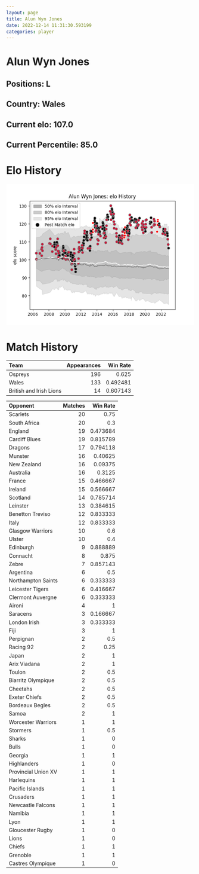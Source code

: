 ```yaml
---  
layout: page  
title: Alun Wyn Jones  
date: 2022-12-14 11:31:30.593199  
categories: player  
---
```

# Alun Wyn Jones

## Positions: L

## Country: Wales

## Current elo: 107.0

## Current Percentile: 85.0

# Elo History


![elo history](history_AlunWynJones.png)
# Match History


| Team                    |   Appearances |   Win Rate |
|:------------------------|--------------:|-----------:|
| Ospreys                 |           196 |   0.625    |
| Wales                   |           133 |   0.492481 |
| British and Irish Lions |            14 |   0.607143 |

| Opponent            |   Matches |   Win Rate |
|:--------------------|----------:|-----------:|
| Scarlets            |        20 |   0.75     |
| South Africa        |        20 |   0.3      |
| England             |        19 |   0.473684 |
| Cardiff Blues       |        19 |   0.815789 |
| Dragons             |        17 |   0.794118 |
| Munster             |        16 |   0.40625  |
| New Zealand         |        16 |   0.09375  |
| Australia           |        16 |   0.3125   |
| France              |        15 |   0.466667 |
| Ireland             |        15 |   0.566667 |
| Scotland            |        14 |   0.785714 |
| Leinster            |        13 |   0.384615 |
| Benetton Treviso    |        12 |   0.833333 |
| Italy               |        12 |   0.833333 |
| Glasgow Warriors    |        10 |   0.6      |
| Ulster              |        10 |   0.4      |
| Edinburgh           |         9 |   0.888889 |
| Connacht            |         8 |   0.875    |
| Zebre               |         7 |   0.857143 |
| Argentina           |         6 |   0.5      |
| Northampton Saints  |         6 |   0.333333 |
| Leicester Tigers    |         6 |   0.416667 |
| Clermont Auvergne   |         6 |   0.333333 |
| Aironi              |         4 |   1        |
| Saracens            |         3 |   0.166667 |
| London Irish        |         3 |   0.333333 |
| Fiji                |         3 |   1        |
| Perpignan           |         2 |   0.5      |
| Racing 92           |         2 |   0.25     |
| Japan               |         2 |   1        |
| Arix Viadana        |         2 |   1        |
| Toulon              |         2 |   0.5      |
| Biarritz Olympique  |         2 |   0.5      |
| Cheetahs            |         2 |   0.5      |
| Exeter Chiefs       |         2 |   0.5      |
| Bordeaux Begles     |         2 |   0.5      |
| Samoa               |         2 |   1        |
| Worcester Warriors  |         1 |   1        |
| Stormers            |         1 |   0.5      |
| Sharks              |         1 |   0        |
| Bulls               |         1 |   0        |
| Georgia             |         1 |   1        |
| Highlanders         |         1 |   0        |
| Provincial Union XV |         1 |   1        |
| Harlequins          |         1 |   1        |
| Pacific Islands     |         1 |   1        |
| Crusaders           |         1 |   1        |
| Newcastle Falcons   |         1 |   1        |
| Namibia             |         1 |   1        |
| Lyon                |         1 |   1        |
| Gloucester Rugby    |         1 |   0        |
| Lions               |         1 |   0        |
| Chiefs              |         1 |   1        |
| Grenoble            |         1 |   1        |
| Castres Olympique   |         1 |   0        |